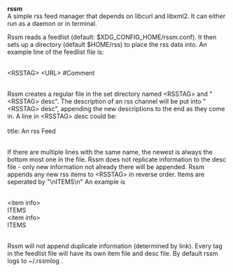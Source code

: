 <b>rssm</b><br>
A simple rss feed manager that depends on libcurl and libxml2.
It can either run as a daemon or in terminal.

Rssm reads a feedlist (default: $XDG_CONFIG_HOME/rssm.conf). It then sets up a directory (default $HOME/rss) to place the rss data
into.
An example line of the feedlist file is:<br><br>

&lt;RSSTAG&gt; &lt;URL&gt; #Comment<br><br>

Rssm creates a regular file in the set directory named &lt;RSSTAG&gt; and "&lt;RSSTAG&gt; desc". The description of an rss channel will be put
into "&lt;RSSTAG&gt; desc", appending the new descriptions to the end as they come in. A line in &lt;RSSTAG&gt; desc could be:<br><br>
title: An rss Feed<br><br>

If there are multiple lines with the same name, the newest is always the bottom most one in the file. Rssm does not replicate information
to the desc file - only new information not already there will be appended.
Rssm appends any new rss items to &lt;RSSTAG&gt; in reverse order. Items are seperated by "\nITEMS\n"
An example is<br><br>

&lt;item info&gt;<br>
ITEMS<br>
&lt;item info&gt;<br>
ITEMS<br><br>

Rssm will not append duplicate information (determined by link).
Every tag in the feedlist file will have its own item file and desc file.
By default rssm logs to ~/.rssmlog .
